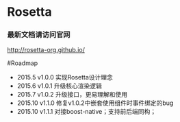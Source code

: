 # Rosetta

### 最新文档请访问官网
http://rosetta-org.github.io/

#Roadmap
* 2015.5 v1.0.0 实现Rosetta设计理念
* 2015.6 v1.0.1 升级核心渲染逻辑
* 2015.7 v1.0.2 升级接口，更易理解和使用
* 2015.10 v1.1.0 修复v1.0.2中嵌套使用组件时事件绑定的bug
* 2015.10 v1.1.1 对接boost-native；支持前后端同构；
